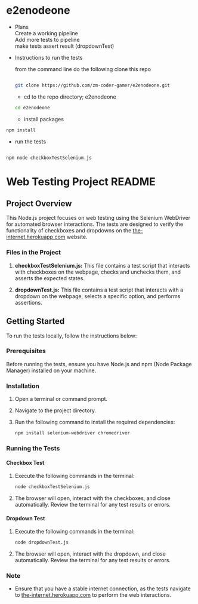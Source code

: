 # e2enodeone
* Plans \
Create a working pipeline \
Add more tests to pipeline \
make tests assert result (dropdownTest)


* Instructions to run the tests

  from the command line do the following
  clone this repo
  ```bash

  git clone https://github.com/zm-coder-gamer/e2enodeone.git
  
  ```
  * cd to the repo directory; e2enodeone
  ```bash
  cd e2enodeone
  ```

  * install packages
 ```bash
npm install
```
  * run the tests
```bash

npm node checkboxTestSelenium.js

```

# Web Testing Project README

## Project Overview

This Node.js project focuses on web testing using the Selenium WebDriver for automated browser interactions. The tests are designed to verify the functionality of checkboxes and dropdowns on the [the-internet.herokuapp.com](https://the-internet.herokuapp.com/) website.

### Files in the Project

1. **checkboxTestSelenium.js:** This file contains a test script that interacts with checkboxes on the webpage, checks and unchecks them, and asserts the expected states.

2. **dropdownTest.js:** This file contains a test script that interacts with a dropdown on the webpage, selects a specific option, and performs assertions.

## Getting Started

To run the tests locally, follow the instructions below:

### Prerequisites

Before running the tests, ensure you have Node.js and npm (Node Package Manager) installed on your machine.

### Installation

1. Open a terminal or command prompt.
2. Navigate to the project directory.
3. Run the following command to install the required dependencies:

   ```bash
   npm install selenium-webdriver chromedriver
   ```

### Running the Tests

#### Checkbox Test

1. Execute the following commands in the terminal:

   ```bash
   node checkboxTestSelenium.js
   ```

2. The browser will open, interact with the checkboxes, and close automatically. Review the terminal for any test results or errors.

#### Dropdown Test

1. Execute the following commands in the terminal:

   ```bash
   node dropdownTest.js
   ```

2. The browser will open, interact with the dropdown, and close automatically. Review the terminal for any test results or errors.

### Note

- Ensure that you have a stable internet connection, as the tests navigate to [the-internet.herokuapp.com](https://the-internet.herokuapp.com/) to perform the web interactions.


